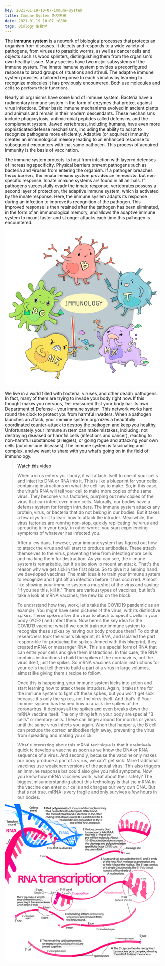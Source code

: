 ```yaml
---
key: 2021-01-19-10-07-immune-system
title: Immune System 免疫系统
date: 2021-01-19 10:07 +0800
tags: Biology 生物学
---
```


The **immune system** is a network of biological processes that protects an organism from diseases. It detects and responds to a wide variety of pathogens, from viruses to parasitic worms, as well as cancer cells and objects such as wood splinters, distinguishing them from the organism's own healthy tissue. Many species have two major subsystems of the immune system. The innate immune system provides a preconfigured response to broad groups of situations and stimuli. The adaptive immune system provides a tailored response to each stimulus by learning to recognize molecules it has previously encountered. Both use molecules and cells to perform their functions.

Nearly all organisms have some kind of immune system. Bacteria have a rudimentary immune system in the form of enzymes that protect against virus infections. Other basic immune mechanisms evolved in ancient plants and animals and remain in their modern descendants. These mechanisms include phagocytosis, antimicrobial peptides called defensins, and the complement system. Jawed vertebrates, including humans, have even more sophisticated defense mechanisms, including the ability to adapt to recognize pathogens more efficiently. Adaptive (or acquired) immunity creates an immunological memory leading to an enhanced response to subsequent encounters with that same pathogen. This process of acquired immunity is the basis of vaccination.

The immune system protects its host from infection with layered defenses of increasing specificity. Physical barriers prevent pathogens such as bacteria and viruses from entering the organism. If a pathogen breaches these barriers, the innate immune system provides an immediate, but non-specific response. Innate immune systems are found in all animals. If pathogens successfully evade the innate response, vertebrates possess a second layer of protection, the adaptive immune system, which is activated by the innate response. Here, the immune system adapts its response during an infection to improve its recognition of the pathogen. This improved response is then retained after the pathogen has been eliminated, in the form of an immunological memory, and allows the adaptive immune system to mount faster and stronger attacks each time this pathogen is encountered.

![Immune System](/assets/images/i.png)

We live in a world filled with bacteria, viruses, and other deadly pathogens. In fact, many of them are trying to invade your body right now. If this thought makes you nervous, feel reassured that your body has its own Department of Defense - your immune system. This network works hard round the clock to protect you from harmful invaders. When a pathogen launches an attack, your immune system organizes a beautifully coordinated counter-attack to destroy the pathogen and keep you healthy. Unfortunately, your immune system can make mistakes, including: not destroying diseased or harmful cells (infections and cancer), reacting to non-harmful substances (allergies), or going rogue and attacking your own cells (autoimmune diseases). The immune system is fascinating and complex, and we want to share with you what's going on in the field of immunology.

> [Watch this video](https://www.youtube.com/watch?v=WOvvyqJ-vwo)

> When a virus enters your body, it will attach itself to one of your cells and inject its DNA or RNA into it. This is like a blueprint for your cells: containing instructions on what the cell has to make. So, in this case, the virus's RNA will tell your cell to make more copies of the same virus. They become virus factories, pumping out new copies of the virus that can infect even more cells. Naturally, our bodies have a defense system for foreign intruders. The immune system attacks any protein, virus, or bacteria that do not belong in our bodies. But it takes a few days for it to learn how to attack the intruder. Meanwhile, the virus factories are running non-stop, quickly replicating the virus and spreading it in your body. In other words: you start experiencing symptoms of whatever has infected you.

> After a few days, however, your immune system has figured out how to attack the virus and will start to produce antibodies. These attach themselves to the virus, preventing them from infecting more cells and marking them for destruction. As you can see, the immune system is remarkable, but it's also slow to mount an attack. That's the reason why we get sick in the first place. So to give it a helping hand, we developed vaccines. The main idea is to train your immune system to recognize and fight off an infection before it has occurred. Almost like showing your immune system a mug shot of the virus and saying: "if you see this, kill it." There are various types of vaccines, but let's take a look at mRNA vaccines, the new kid on the block.

> To understand how they work, let's take the COVID19 pandemic as an example. You might have seen pictures of the virus, with its distinctive spikes. These spikes allow the virus to attach to specific cells in your body (ACE2) and infect them. Now here's the key idea for the COVID19 vaccine: what if we could train our immune system to recognize these spikes by having our body produce them? To do that, researchers took the virus's blueprint, its RNA, and isolated the part responsible for producing the spikes. Armed with this blueprint, they created mRNA or messenger RNA. This is a special form of RNA that can enter your cells and give them instructions. In this case, the RNA contains instructions to build the spikes of the coronavirus, not the virus itself, just the spikes. So mRNA vaccines contain instructions for your cells that tell them to build a part of a virus in large volumes, almost like giving them a recipe to follow.

> Once this is happening, your immune system kicks into action and start learning how to attack these intruders. Again, it takes time for the immune system to fight off these spikes, but you won't get sick because it's only the spikes, not the virus itself. And that's it! Your immune system has learned how to attack the spikes of the coronavirus. It destroys all the spikes and even breaks down the mRNA vaccine itself. The only thing left in your body are special "B cells" or memory cells. These can linger around for months or years until the same virus infects you again. When that happens, the B cell can produce the correct antibodies right away, preventing the virus from spreading and making you sick.

> What's interesting about this mRNA technique is that it's relatively quick to develop a vaccine as soon as we know the DNA or RNA sequence of a virus. And secondly, because the vaccine only makes our body produce a part of a virus, we can't get sick. More traditional vaccines use weakened versions of the actual virus. This also triggers an immune response but could also give you mild symptoms. Now you know how mRNA vaccines work, what about their safety? The biggest misunderstanding about this technology is that the mRNA in the vaccine can enter our cells and changes our very own DNA. But that's not true. mRNA is very fragile and only survives a few hours in our bodies.

![mRNA](/assets/images/mrna.svg)

<!--more-->
